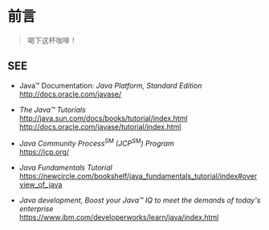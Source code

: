 #	前言

>	喝下这杯咖啡！

##	SEE

*	Java™ Documentation: *Java Platform, Standard Edition*  
	http://docs.oracle.com/javase/

*	*The Java™ Tutorials*  
	http://java.sun.com/docs/books/tutorial/index.html  
	http://docs.oracle.com/javase/tutorial/index.html

*	*Java Community Process<sup>SM</sup> (JCP<sup>SM</sup>) Program*  
	https://jcp.org/

*	*Java Fundamentals Tutorial*  
	https://newcircle.com/bookshelf/java_fundamentals_tutorial/index#overview_of_java

*	*Java development, Boost your Java™ IQ to meet the demands of today's enterprise*  
	https://www.ibm.com/developerworks/learn/java/index.html
